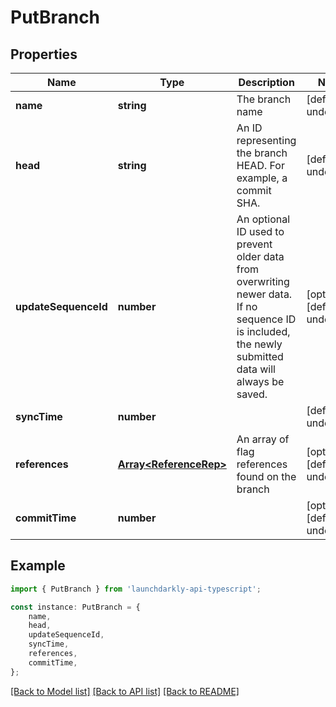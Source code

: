 # PutBranch


## Properties

Name | Type | Description | Notes
------------ | ------------- | ------------- | -------------
**name** | **string** | The branch name | [default to undefined]
**head** | **string** | An ID representing the branch HEAD. For example, a commit SHA. | [default to undefined]
**updateSequenceId** | **number** | An optional ID used to prevent older data from overwriting newer data. If no sequence ID is included, the newly submitted data will always be saved. | [optional] [default to undefined]
**syncTime** | **number** |  | [default to undefined]
**references** | [**Array&lt;ReferenceRep&gt;**](ReferenceRep.md) | An array of flag references found on the branch | [optional] [default to undefined]
**commitTime** | **number** |  | [optional] [default to undefined]

## Example

```typescript
import { PutBranch } from 'launchdarkly-api-typescript';

const instance: PutBranch = {
    name,
    head,
    updateSequenceId,
    syncTime,
    references,
    commitTime,
};
```

[[Back to Model list]](../README.md#documentation-for-models) [[Back to API list]](../README.md#documentation-for-api-endpoints) [[Back to README]](../README.md)

